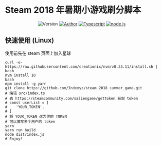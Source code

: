 # Steam 2018 年暑期小游戏刷分脚本

<p align="center">
<img alt="Version" src="https://img.shields.io/badge/version-1.0.0-757575.svg?style=flat-square"/>
<a href="https://blog.indexyz.me"><img alt="Author" src="https://img.shields.io/badge/author-Indexyz-444444.svg?style=flat-square"/></a>
<a href="https://www.typescriptlang.org/"><img alt="Typescript" src="https://img.shields.io/badge/typescript-2.9.2-0e83cd.svg?style=flat-square"/></a>
<a href="https://nodejs.org/"><img alt="node.js" src="https://img.shields.io/badge/node.js-7.0+-43853d.svg?style=flat-square"/></a>
</p>

## 快速使用 (Linux)
使用前先在 steam 页面上加入星球
```
curl -o- https://raw.githubusercontent.com/creationix/nvm/v0.33.11/install.sh | bash
nvm install 10
bash
npm install -g yarn
git clone https://github.com/Indexyz/steam_2018_summer_game.git
# 编辑 src/index.ts
# 去 https://steamcommunity.com/saliengame/gettoken 获取 token
# const userList = [
#    'YOUR_TOKEN',
# ]
# 将 YOUR_TOKEN 改为你的 TOKEN
# 可以填写多个用户的 token
yarn
yarn run build
node dist/index.js
# Enjoy!
```
